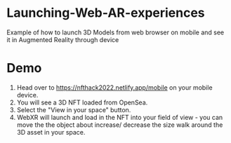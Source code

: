 # Launching-Web-AR-experiences
Example of how to launch 3D Models from web browser on mobile and see it in Augmented Reality through device

# Demo
1. Head over to https://nfthack2022.netlify.app/mobile on your mobile device.
2. You will see a 3D NFT loaded from OpenSea.
3. Select the "View in your space" button.
4. WebXR will launch and load in the NFT into your field of view - you can move the the object about increase/ decrease the size walk around the 3D asset in your space.

